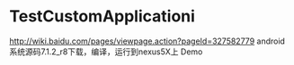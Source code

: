 # TestCustomApplicationi
http://wiki.baidu.com/pages/viewpage.action?pageId=327582779 android系统源码7.1.2_r8下载，编译，运行到nexus5X上 Demo
